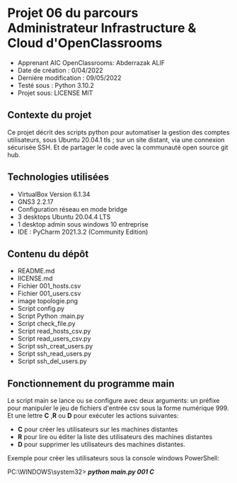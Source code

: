 # Projet 06 du parcours Administrateur Infrastructure & Cloud d'OpenClassrooms


 * Apprenant  AIC OpenClassrooms: Abderrazak ALIF  
 * Date de création : 0/04/2022  
 * Dernière modification : 09/05/2022  
 * Testé sous : Python 3.10.2
 * Projet sous: LICENSE  MIT 
 
## Contexte du projet

Ce projet décrit des scripts python pour automatiser la gestion des comptes utilisateurs, sous Ubuntu 20.04.1 tls ; sur un site distant, via une connexion sécurisée SSH. Et de partager  le code avec la communauté open source git hub.


## Technologies utilisées 

* VirtualBox Version 6.1.34
* GNS3 2.2.17 
* Configuration réseau  en mode bridge
* 3 desktops Ubuntu 20.04.4 LTS
* 1 desktop admin sous windows 10 entreprise
* IDE : PyCharm 2021.3.2 (Community Edition)


## Contenu du dépôt

* README.md  
* lICENSE.md
* Fichier 001_hosts.csv
* Fichier 001_users.csv
* image topologie.png
* Script config.py
* Script Python :main.py  
* Script check_file.py
* Script read_hosts_csv.py
* Script read_users_csv.py
* Script ssh_creat_users.py
* Script ssh_read_users.py
* Script ssh_del_users.py

## Fonctionnement du programme  main 

Le script main se lance ou se configure  avec deux arguments:
un préfixe  pour manipuler  le jeu de fichiers d'entrée csv  sous la forme  numérique 999.
Et une  lettre **C** ,**R** ou **D** pour exécuter les actions suivantes:

* **C** pour créer les utilisateurs sur les machines  distantes 
* **R** pour lire ou éditer la liste des utilisateurs des machines distantes
* **D** pour supprimer les utilisateurs des machines distantes.

Exemple pour créer les utilisateurs  sous la console windows PowerShell:

PC:\WINDOWS\system32> **_python main.py 001 C_**




  